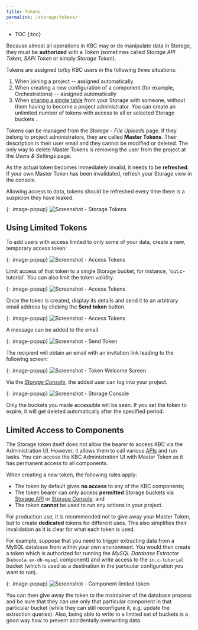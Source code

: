 ```yaml
---
title: Tokens
permalink: /storage/tokens/
---
```


* TOC
{:toc}

Because almost all operations in KBC may or do manipulate data in Storage, they must be **authorized** with a *Token* 
(sometimes called *Storage API Token*, *SAPI Token* or simply *Storage Token*). 

Tokens are assigned to/by KBC users in the following three situations:

1. When joining a project -- assigned automatically
2. When creating a new configuration of a component (for example, Orchestrations) -- assigned automatically
3. When [sharing a single table](/overview/tutorial/management/#user-management)
from your Storage with someone, without them having to become a project administrator. 
You can create an unlimited number of tokens with access to all or selected Storage buckets .

Tokens can be managed from the *Storage* - *File Uploads* page. If they belong to project
administrators, they are called **Master Tokens**. Their description is their user email and they cannot be modified or deleted. 
The only way to delete Master Tokens is removing the user from the project at the *Users & Settings* page.

As the actual token becomes immediately invalid, it needs to be **refreshed**.
If your own Master Token has been invalidated, refresh your Storage view in the console.

Allowing access to data, tokens should be refreshed every time there is a suspicion they have leaked.

{: .image-popup}
![Screenshot - Storage Tokens](/storage/tokens/overview.png)

## Using Limited Tokens
To add users with access limited to only some of your data, create a new, temporary access token:

{: .image-popup}
![Screenshot - Access Tokens](/storage/tokens/access-tokens.png)

Limit access of that token to a single Storage bucket, for instance, 'out.c-tutorial'.
You can also limit the token validity.

{: .image-popup}
![Screenshot - Access Tokens](/storage/tokens/access-token-detail.png)

Once the token is created, display its details and send it to an arbitrary email address by clicking the **Send token** button.

{: .image-popup}
![Screenshot - Access Tokens](/storage/tokens/access-token-detail-2.png)

A message can be added to the email.

{: .image-popup}
![Screenshot - Send Token](/storage/tokens/send-token.png)

The recipient will obtain an email with an invitation link leading to the following screen:

{: .image-popup}
![Screenshot - Token Welcome Screen](/storage/tokens/token-welcome.png)

Via the [*Storage Console*](https://storage-api-console.keboola.com/), the added user can log into your project.

{: .image-popup}
![Screenshot - Storage Console](/storage/tokens/storage-console.png)

Only the buckets you made accessible will be seen. If you set the token to expire, it will
get deleted automatically after the specified period.

## Limited Access to Components
The Storage token itself does not allow the bearer to access KBC via the Administration UI. However, it
allows them to call various [APIs](http://developers.keboola.com/overview/api/) and run tasks.
You can access the KBC Administration UI with Master Token as it has permanent access to all components.

When creating a new token, the following rules apply:

- The token by default gives **no access** to any of the KBC components; 
- The token bearer can only access **permitted** Storage buckets via [Storage API](http://developers.keboola.com/integrate/storage/) or 
[Storage Console](https://storage-api-console.keboola.com/); and
- The token **cannot** be used to run any actions in your project.

For production use, it is recommended not to give away your Master Token, but to create **dedicated** tokens for
different uses. This also simplifies their invalidation as it is clear for what each token is used. 

For example, suppose that you need to trigger extracting data from a MySQL database from within your own environment. 
You would then create a token which is authorized for running the *MySQL Database Extractor* (`keboola.ex-db-mysql` component) and
*write* access to the `in.c-tutorial` bucket (which is used as a destination in the particular configuration you want to run).

{: .image-popup}
![Screenshot - Component limited token](/storage/tokens/component-limited.png)

You can then give away the token to the maintainer of the database process and be sure that they can use
only that particular component in that particular bucket (while they can still reconfigure it, e.g. update the extraction queries).
Also, being able to write to a limited set of buckets is a good way how to prevent accidentally overwriting data.
